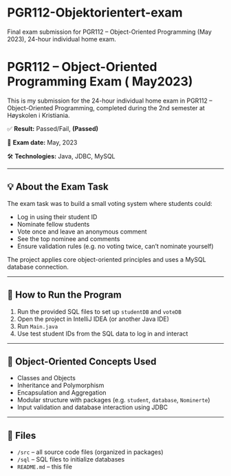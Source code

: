 # PGR112-Objektorientert-exam
Final exam submission for PGR112 – Object-Oriented Programming (May 2023), 24-hour individual home exam.


# PGR112 – Object-Oriented Programming Exam ( May2023)

This is my submission for the 24-hour individual home exam in PGR112 – Object-Oriented Programming, completed during the 2nd semester at Høyskolen i Kristiania.

✅ **Result:** Passed/Fail, **(Passed)**

📅 **Exam date:** May, 2023

🛠️ **Technologies:** Java, JDBC, MySQL  

---

## 💡 About the Exam Task

The exam task was to build a small voting system where students could:
- Log in using their student ID
- Nominate fellow students
- Vote once and leave an anonymous comment
- See the top nominee and comments
- Ensure validation rules (e.g. no voting twice, can’t nominate yourself)

The project applies core object-oriented principles and uses a MySQL database connection.

---

## 🚀 How to Run the Program

1. Run the provided SQL files to set up `studentDB` and `voteDB`
2. Open the project in IntelliJ IDEA (or another Java IDE)
3. Run `Main.java`
4. Use test student IDs from the SQL data to log in and interact

---

## 🧠 Object-Oriented Concepts Used

- Classes and Objects
- Inheritance and Polymorphism
- Encapsulation and Aggregation
- Modular structure with packages (e.g. `student`, `database`, `Nominerte`)
- Input validation and database interaction using JDBC

---

## 📁 Files

- `/src` – all source code files (organized in packages)
- `/sql` – SQL files to initialize databases
- `README.md` – this file

